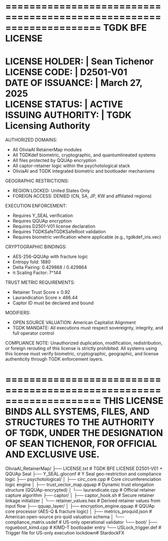 ====================================================================
                        TGDK BFE LICENSE                         
====================================================================
LICENSE HOLDER:           |  Sean Tichenor                        
LICENSE CODE:             |  D2501-V01                            
DATE OF ISSUANCE:         |  March 27, 2025                       
LICENSE STATUS:           |  ACTIVE                                
ISSUING AUTHORITY:        |  TGDK Licensing Authority             
====================================================================
AUTHORIZED DOMAINS:
- All OliviaAI RetainerMap modules
- All TGDKdef biometric, cryptographic, and quantumlineated systems
- All files protected by QQUAp encryption
- All captor-retainer logic within the psychotological stack
- OliviaAI and TGDK integrated biometric and bootloader mechanisms

GEOGRAPHIC RESTRICTIONS:
- REGION LOCKED: United States Only
- FOREIGN ACCESS: DENIED (CN, SA, JP, KW and affiliated regions)

EXECUTION ENFORCEMENT:
- Requires Y_SEAL verification
- Requires QQUAp encryption
- Requires D2501-V01 license declaration
- Requires TGDKSafeTGDKSafeRoot validation
- Requires biometric verification where applicable (e.g., tgdkdef_iris.vec)

CRYPTOGRAPHIC BINDINGS:
- AES-256-QQUAp with fracture logic
- Entropy fold: 1880
- Delta Pairing: 0.429868 / 0.429864
- π Scaling Factor: 7^144

TRUST METRIC REQUIREMENTS:
- Retainer Trust Score ≥ 0.92
- Laurandication Score ≥ 466.44
- Captor ID must be declared and bound

MODIFIERS:
- OPEN SOURCE VALUATION: American Capitalist Alignment
- TGDK MANDATE: All executions must respect sovereignty, integrity, and full operator control

COMPLIANCE NOTE:
Unauthorized duplication, modification, redistribution, or foreign rerouting of this license is strictly prohibited. All systems using this license must verify biometric, cryptographic, geographic, and license authenticity through TGDK enforcement layers.

====================================================================
THIS LICENSE BINDS ALL SYSTEMS, FILES, AND STRUCTURES TO
THE AUTHORITY OF TGDK, UNDER THE DESIGNATION OF
SEAN TICHENOR, FOR OFFICIAL AND EXCLUSIVE USE.
====================================================================

OliviaAI_RetainerMap/
├── LICENSE.txt                         # TGDK BFE LICENSE D2501-V01 + QQUAp Seal
├── Y_SEAL.gloconf                      # Y Seal geo-restriction and compliance logic
├── psychotological/
│   ├── circ_core.cpp                   # Core circumferenciation logic engine
│   ├── trust_vector_map.qquap          # Dynamic trust elongation structure (QQUAp-encrypted)
│   └── laurandicate.cpp                # Official retainer capture algorithm
├── captor/
│   ├── captor_hook.sh                  # Secure retainer linkage initializer
│   └── retainer_values.hex             # Derived retainer values from input flow
├── qquap_layer/
│   ├── encryption_engine.qquap         # QQUAp core processor (AES-Q & fracture logic)
│   ├── metrics_proquid.json            # American open-source pro quid valuation schema
│   └── compliance_matrix.usdef         # US-only operational validator
└── boot/
    ├── rogueboot_kimd.cpp              # KIMD-T bootloader entry
    └── USLock_trigger.def              # Trigger file for US-only execution lockdown# StardockFX

